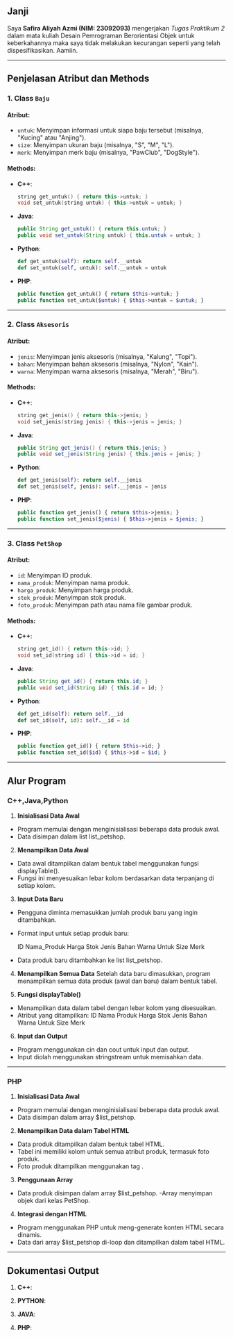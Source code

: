 
## Janji
Saya **Safira Aliyah Azmi (NIM: 23092093)** mengerjakan *Tugas Praktikum 2* dalam mata kuliah Desain Pemrograman Berorientasi Objek untuk keberkahannya maka saya tidak melakukan kecurangan seperti yang telah dispesifikasikan. Aamiin.

---

## Penjelasan Atribut dan Methods

### 1. Class `Baju`
#### Atribut:
- `untuk`: Menyimpan informasi untuk siapa baju tersebut (misalnya, "Kucing" atau "Anjing").
- `size`: Menyimpan ukuran baju (misalnya, "S", "M", "L").
- `merk`: Menyimpan merk baju (misalnya, "PawClub", "DogStyle").

#### Methods:
- **C++**:
  ```cpp
  string get_untuk() { return this->untuk; }
  void set_untuk(string untuk) { this->untuk = untuk; }
  ```
- **Java**:
  ```java
  public String get_untuk() { return this.untuk; }
  public void set_untuk(String untuk) { this.untuk = untuk; }
  ```
- **Python**:
  ```python
  def get_untuk(self): return self.__untuk
  def set_untuk(self, untuk): self.__untuk = untuk
  ```
- **PHP**:
  ```php
  public function get_untuk() { return $this->untuk; }
  public function set_untuk($untuk) { $this->untuk = $untuk; }
  ```

---

### 2. Class `Aksesoris`
#### Atribut:
- `jenis`: Menyimpan jenis aksesoris (misalnya, "Kalung", "Topi").
- `bahan`: Menyimpan bahan aksesoris (misalnya, "Nylon", "Kain").
- `warna`: Menyimpan warna aksesoris (misalnya, "Merah", "Biru").

#### Methods:
- **C++**:
  ```cpp
  string get_jenis() { return this->jenis; }
  void set_jenis(string jenis) { this->jenis = jenis; }
  ```
- **Java**:
  ```java
  public String get_jenis() { return this.jenis; }
  public void set_jenis(String jenis) { this.jenis = jenis; }
  ```
- **Python**:
  ```python
  def get_jenis(self): return self.__jenis
  def set_jenis(self, jenis): self.__jenis = jenis
  ```
- **PHP**:
  ```php
  public function get_jenis() { return $this->jenis; }
  public function set_jenis($jenis) { $this->jenis = $jenis; }
  ```

---

### 3. Class `PetShop` 
#### Atribut:
- `id`: Menyimpan ID produk.
- `nama_produk`: Menyimpan nama produk.
- `harga_produk`: Menyimpan harga produk.
- `stok_produk`: Menyimpan stok produk.
- `foto_produk`: Menyimpan path atau nama file gambar produk.

#### Methods:
- **C++**:
  ```cpp
  string get_id() { return this->id; }
  void set_id(string id) { this->id = id; }
  ```
- **Java**:
  ```java
  public String get_id() { return this.id; }
  public void set_id(String id) { this.id = id; }
  ```
- **Python**:
  ```python
  def get_id(self): return self.__id
  def set_id(self, id): self.__id = id
  ```
- **PHP**:
  ```php
  public function get_id() { return $this->id; }
  public function set_id($id) { $this->id = $id; }
  ```

---

## Alur Program

### C++,Java,Python
1. **Inisialisasi Data Awal**
- Program memulai dengan menginisialisasi beberapa data produk awal.
- Data disimpan dalam list list_petshop.
  
2. **Menampilkan Data Awal**
- Data awal ditampilkan dalam bentuk tabel menggunakan fungsi displayTable().
- Fungsi ini menyesuaikan lebar kolom berdasarkan data terpanjang di setiap kolom.

3. **Input Data Baru**
- Pengguna diminta memasukkan jumlah produk baru yang ingin ditambahkan.
- Format input untuk setiap produk baru:

   ID Nama_Produk Harga Stok Jenis Bahan Warna Untuk Size Merk

- Data produk baru ditambahkan ke list list_petshop.

4. **Menampilkan Semua Data**
Setelah data baru dimasukkan, program menampilkan semua data produk (awal dan baru) dalam bentuk tabel.

5. **Fungsi displayTable()**
- Menampilkan data dalam tabel dengan lebar kolom yang disesuaikan.
- Atribut yang ditampilkan:
   ID
   Nama Produk
   Harga
   Stok
   Jenis
   Bahan
   Warna
   Untuk
   Size
   Merk

6. **Input dan Output**
- Program menggunakan cin dan cout untuk input dan output.
- Input diolah menggunakan stringstream untuk memisahkan data.

---

### PHP
1. **Inisialisasi Data Awal**
- Program memulai dengan menginisialisasi beberapa data produk awal.
- Data disimpan dalam array $list_petshop.

2. **Menampilkan Data dalam Tabel HTML**
- Data produk ditampilkan dalam bentuk tabel HTML.
- Tabel ini memiliki kolom untuk semua atribut produk, termasuk foto produk.
- Foto produk ditampilkan menggunakan tag <img>.

3. **Penggunaan Array**
- Data produk disimpan dalam array $list_petshop.
-Array menyimpan objek dari kelas PetShop.

4. **Integrasi dengan HTML**
- Program menggunakan PHP untuk meng-generate konten HTML secara dinamis.
- Data dari array $list_petshop di-loop dan ditampilkan dalam tabel HTML.
---


## Dokumentasi Output

1. **C++**:
   
2. **PYTHON**:
   
3. **JAVA**:
   
4. **PHP**:
